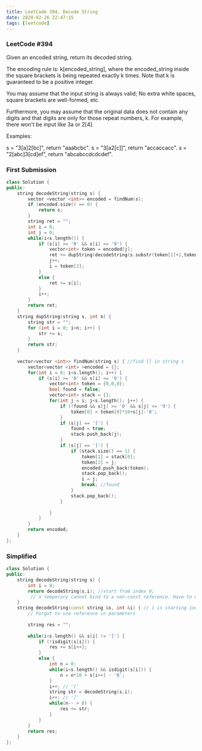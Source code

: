 ```yaml
---
title: LeetCode 394. Decode String
date: 2020-02-26 22:47:15
tags: [leetcode]
---
```



### LeetCode #394

Given an encoded string, return its decoded string.

The encoding rule is: k[encoded_string], where the encoded_string inside the square brackets is being repeated exactly k times. Note that k is guaranteed to be a positive integer.

You may assume that the input string is always valid; No extra white spaces, square brackets are well-formed, etc.

Furthermore, you may assume that the original data does not contain any digits and that digits are only for those repeat numbers, k. For example, there won't be input like 3a or 2[4].

Examples:

s = "3[a]2[bc]", return "aaabcbc".
s = "3[a2[c]]", return "accaccacc".
s = "2[abc]3[cd]ef", return "abcabccdcdcdef".

<!--more-->

### First Submission

```cpp
class Solution {
public:
    string decodeString(string s) {
        vector <vector <int>> encoded = findNum(s);
        if (encoded.size() == 0) {
            return s;
        }
        string ret = "";
        int i = 0;
        int j = 0;
        while(i<s.length()) {
            if (s[i] >= '0' && s[i] <= '9') {
                vector<int> token = encoded[j];
                ret += dupString(decodeString(s.substr(token[1]+1,token[2]-token[1]-1)),token[0]);
                j++;
                i = token[2];
            }
            else {
                ret += s[i];
            }
            i++;
        }
        return ret;
    }
    string dupString(string s, int n) {
        string str = "";
        for (int i = 0; i<n; i++) {
            str += s;
        }
        return str;
    }
    
    vector<vector <int>> findNum(string s) { //find [] in string s
        vector<vector <int> >encoded = {}; 
        for(int i = 0; i<s.length(); i++) {
            if (s[i] >= '0' && s[i] <= '9') {
                vector<int> token = {0,0,0};
                bool found = false;
                vector<int> stack = {};
                for(int j = i; j<s.length(); j++) {
                    if (!found && s[j] >= '0' && s[j] <= '9') {
                        token[0] = token[0]*10+s[j]-'0';
                    }
                    if (s[j] == '[') {
                        found = true;
                        stack.push_back(j);
                    }
                    if (s[j] == ']') {
                        if (stack.size() == 1) {
                            token[1] = stack[0];
                            token[2] = j;
                            encoded.push_back(token);
                            stack.pop_back();
                            i = j;
                            break; //found
                        }
                        stack.pop_back();
                    }
                    
                }
            }
        }
        return encoded;
    }
};
```

### Simplified

```cpp
class Solution {
public:
    string decodeString(string s) {
        int i = 0;
        return decodeString(s,i); //start from index 0;
         // a temporary cannot bind to a non-const reference. Have to declare an int first.
    }
    string decodeString(const string &s, int &i) { // i is starting index
        // Forgot to use reference in parameters
        
        string res = "";
        
        while(i<s.length() && s[i] != ']') {
            if (!isdigit(s[i])) {
                res += s[i++];
            }
            else {
                int n = 0;
                while(i<s.length() && isdigit(s[i])) {
                    n = n*10 + s[i++] - '0';
                }
                i++; // '['
                string str = decodeString(s,i);
                i++; // ']'
                while(n-- > 0) {
                    res += str;
                }
            }
        }
        return res;
    }
};
```

